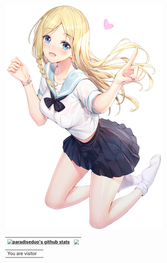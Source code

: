 
<h1 align="center">
  <img src="https://github.com/paradiseduo/ImageHub/blob/master/IMG404.png?raw=true">
</h1>



| <a href="https://github.com/anuraghazra/github-readme-stats"><img align="center" src="https://github-readme-stats.vercel.app/api?username=paradiseduo&show_icons=true&include_all_commits=true&hide_border=true&hide=contribs" alt="paradiseduo's github stats" /></a> | <a href="https://github.com/anuraghazra/github-readme-stats"><img align="center" src="https://github-readme-stats.vercel.app/api/top-langs/?username=paradiseduo&layout=compact&hide_border=true" /></a> |
| ------------- | ------------- |


<table>
  <tr>
    <td>You are visitor</td>
    <td><img src="https://profile-counter.glitch.me/paradiseduo/count.svg" alt="" /></td>
  </tr>
</table>
